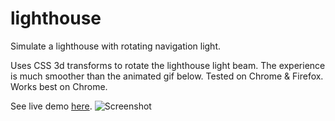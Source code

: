 # lighthouse
Simulate a lighthouse with rotating navigation light.  
  
Uses CSS 3d transforms to rotate the lighthouse light beam.  The experience 
is much smoother than the animated gif below. Tested on Chrome & Firefox. Works best on Chrome.
  
See live demo [here](http://206.196.111.78/projects/lighthouse/lighthouse.html). 
![Screenshot](https://github.com/wayneparrott/lighthouse/blob/master/screenshot-animated.gif)



